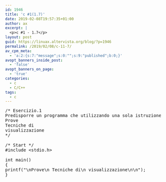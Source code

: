 ```yaml
---
id: 1946
title: 'c #1(1.7)'
date: 2019-02-08T19:57:35+01:00
author: ax
excerpt: |
  <p>c #1 - 1.7</p>
layout: post
guid: https://linuax.altervista.org/blog/?p=1946
permalink: /2019/02/08/c-11-7/
av_cpm_meta:
  - 'a:2:{s:7:"message";s:0:"";s:9:"published";b:0;}'
avopt_banners_inside_post:
  - 'false'
avopt_banners_on_page:
  - 'true'
categories:
  - c
  - C/C++
tags:
  - c
---
```

<pre>/* Esercizio.1 
Predisporre un programma che utilizzando una sola istruzione printf, visualizzi: 
Prove
Tecniche di
visualizzazione 
*/

/* Start */ 
#include &lt;stdio.h&gt;

int main()
{
printf("\nProve\n Tecniche di\n visualizzazione\n\n");
}</pre>